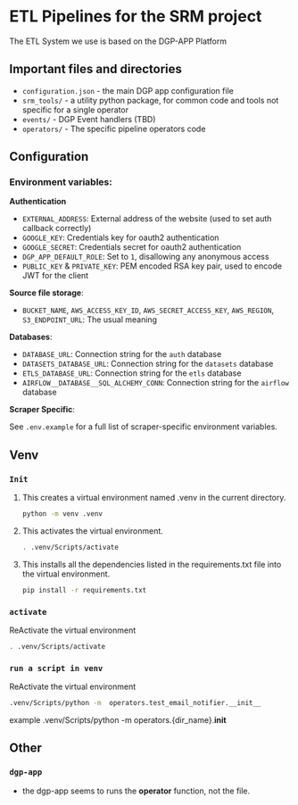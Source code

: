 # ETL Pipelines for the SRM project

The ETL System we use is based on the DGP-APP Platform

## Important files and directories

- `configuration.json` - the main DGP app configuration file
- `srm_tools/` - a utility python package, for common code and tools not specific for a single operator
- `events/` - DGP Event handlers (TBD)
- `operators/` - The specific pipeline operators code

## Configuration

### Environment variables:

**Authentication**
- `EXTERNAL_ADDRESS`: External address of the website (used to set auth callback correctly)
- `GOOGLE_KEY`: Credentials key for oauth2 authentication
- `GOOGLE_SECRET`: Credentials secret for oauth2 authentication
- `DGP_APP_DEFAULT_ROLE`: Set to `1`, disallowing any anonymous access
- `PUBLIC_KEY` & `PRIVATE_KEY`: PEM encoded RSA key pair, used to encode JWT for the client

**Source file storage**:
- `BUCKET_NAME`, `AWS_ACCESS_KEY_ID`, `AWS_SECRET_ACCESS_KEY`, `AWS_REGION`, `S3_ENDPOINT_URL`: The usual meaning

**Databases**:
- `DATABASE_URL`: Connection string for the `auth` database
- `DATASETS_DATABASE_URL`: Connection string for the `datasets` database
- `ETLS_DATABASE_URL`: Connection string for the `etls` database
- `AIRFLOW__DATABASE__SQL_ALCHEMY_CONN`: Connection string for the `airflow` database

**Scraper Specific**:

See `.env.example` for a full list of scraper-specific environment variables.

## Venv
### `Init`
1. This creates a virtual environment named .venv in the current directory.

    ```bash
    python -m venv .venv 
    ```

2. This activates the virtual environment.

    ```bash
    . .venv/Scripts/activate
    ```

3. This installs all the dependencies listed in the requirements.txt file into the virtual environment.

    ```bash
    pip install -r requirements.txt 
    ```

### `activate`
ReActivate the virtual environment

```bash
. .venv/Scripts/activate
```

### `run a script in venv`
ReActivate the virtual environment

```bash
.venv/Scripts/python -m  operators.test_email_notifier.__init__
```
example    .venv/Scripts/python -m  operators.{dir_name}.__init__


## Other
### `dgp-app`

- the dgp-app seems to runs the **operator** function, not the file.



